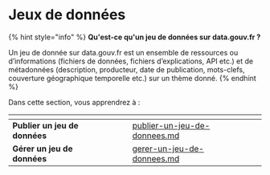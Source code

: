 # Jeux de données

{% hint style="info" %}
**Qu'est-ce qu'un jeu de données sur data.gouv.fr ?**

Un jeu de donnée sur data.gouv.fr est un ensemble de ressources ou d’informations (fichiers de données, fichiers d’explications, API etc.) et de métadonnées (description, producteur, date de publication, mots-clefs, couverture géographique temporelle etc.) sur un thème donné.
{% endhint %}

&#x20;Dans cette section, vous apprendrez à :&#x20;

<table data-card-size="large" data-view="cards"><thead><tr><th></th><th data-hidden></th><th data-hidden></th><th data-hidden data-card-target data-type="content-ref"></th><th data-hidden></th></tr></thead><tbody><tr><td><strong>Publier un jeu de données</strong></td><td></td><td></td><td><a href="publier-un-jeu-de-donnees.md">publier-un-jeu-de-donnees.md</a></td><td></td></tr><tr><td><strong>Gérer un jeu de données</strong></td><td></td><td></td><td><a href="gerer-un-jeu-de-donnees.md">gerer-un-jeu-de-donnees.md</a></td><td></td></tr></tbody></table>

